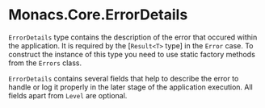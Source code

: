 # Monacs.Core.ErrorDetails

`ErrorDetails` type contains the description of the error that occured within the application. It is required by the [`Result<T>` type] in the `Error` case. To construct the instance of this type you need to use static factory methods from the `Errors` class.

`ErrorDetails` contains several fields that help to describe the error to handle or log it properly in the later stage of the application execution. All fields apart from `Level` are optional.